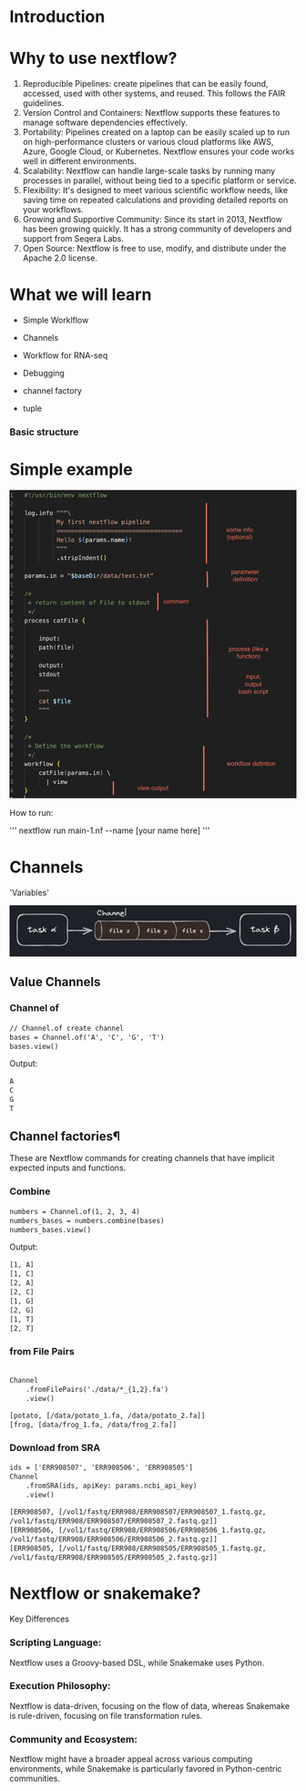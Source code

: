 # Introduction

# Why to use nextflow?

1. Reproducible Pipelines: create pipelines that can be easily found, accessed, used with other systems, and reused. This follows the FAIR guidelines.
2. Version Control and Containers: Nextflow supports these features to manage software dependencies effectively.
3. Portability: Pipelines created on a laptop can be easily scaled up to run on high-performance clusters or various cloud platforms like AWS, Azure, Google Cloud, or Kubernetes. Nextflow ensures your code works well in different environments.
4. Scalability: Nextflow can handle large-scale tasks by running many processes in parallel, without being tied to a specific platform or service.
5. Flexibility: It's designed to meet various scientific workflow needs, like saving time on repeated calculations and providing detailed reports on your workflows.
6. Growing and Supportive Community: Since its start in 2013, Nextflow has been growing quickly. It has a strong community of developers and support from Seqera Labs.
7. Open Source: Nextflow is free to use, modify, and distribute under the Apache 2.0 license.

# What we will learn

- Simple Worklflow
- Channels
- Workflow for RNA-seq


- Debugging
- channel factory 
- tuple 



### Basic structure 



# Simple example

![Alt text](figures/example-1.png)


How to run:

'''
nextflow run main-1.nf --name [your name here]
'''

# Channels

'Variables'

![Alt text](figures/channel.png)

## Value Channels 
### Channel of
``````
// Channel.of create channel 
bases = Channel.of('A', 'C', 'G', 'T')
bases.view()
``````
Output:
```{r class.source="bg-danger", class.output="bg-warning"}
A
C
G
T
```
## Channel factories¶

These are Nextflow commands for creating channels that have implicit expected inputs and functions.
### Combine
``````
numbers = Channel.of(1, 2, 3, 4)
numbers_bases = numbers.combine(bases)
numbers_bases.view()
``````
Output:
```{r df-drop-ok, class.source="bg-success"}
[1, A]
[1, C]
[2, A]
[2, C]
[1, G]
[2, G]
[1, T]
[2, T]
```

### from File Pairs
`````

Channel
    .fromFilePairs('./data/*_{1,2}.fa')
    .view()
`````

````
[potato, [/data/potato_1.fa, /data/potato_2.fa]]
[frog, [data/frog_1.fa, /data/frog_2.fa]]
````

### Download from SRA

```
ids = ['ERR908507', 'ERR908506', 'ERR908505']
Channel
    .fromSRA(ids, apiKey: params.ncbi_api_key)
    .view()
```

``````
[ERR908507, [/vol1/fastq/ERR908/ERR908507/ERR908507_1.fastq.gz, /vol1/fastq/ERR908/ERR908507/ERR908507_2.fastq.gz]]
[ERR908506, [/vol1/fastq/ERR908/ERR908506/ERR908506_1.fastq.gz, /vol1/fastq/ERR908/ERR908506/ERR908506_2.fastq.gz]]
[ERR908505, [/vol1/fastq/ERR908/ERR908505/ERR908505_1.fastq.gz, /vol1/fastq/ERR908/ERR908505/ERR908505_2.fastq.gz]]
``````


# Nextflow or snakemake?

Key Differences
### Scripting Language: 
Nextflow uses a Groovy-based DSL, while Snakemake uses Python.
### Execution Philosophy: 
Nextflow is data-driven, focusing on the flow of data, whereas Snakemake is rule-driven, focusing on file transformation rules.
### Community and Ecosystem: 
Nextflow might have a broader appeal across various computing environments, while Snakemake is particularly favored in Python-centric communities.
